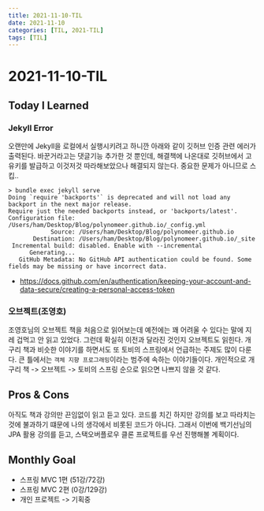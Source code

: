 ```yaml
---
title: 2021-11-10-TIL
date: 2021-11-10
categories: [TIL, 2021-TIL]
tags: [TIL]
---
```


# 2021-11-10-TIL

## Today I Learned

### Jekyll Error

오랜만에 Jekyll을 로컬에서 실행시키려고 하니깐 아래와 같이 깃허브 인증 관련 에러가 출력된다. 바꾼거라고는 댓글기능 추가한 것 뿐인데, 해결책에 나온대로 깃허브에서 고유키를 발급하고 이것저것 따라해보았으나 해결되지 않는다. 중요한 문제가 아니므로 스킵..

```shell
> bundle exec jekyll serve
Doing `require 'backports'` is deprecated and will not load any backport in the next major release.
Require just the needed backports instead, or 'backports/latest'.
Configuration file: /Users/ham/Desktop/Blog/polynomeer.github.io/_config.yml
            Source: /Users/ham/Desktop/Blog/polynomeer.github.io
       Destination: /Users/ham/Desktop/Blog/polynomeer.github.io/_site
 Incremental build: disabled. Enable with --incremental
      Generating...
   GitHub Metadata: No GitHub API authentication could be found. Some fields may be missing or have incorrect data.
```
- https://docs.github.com/en/authentication/keeping-your-account-and-data-secure/creating-a-personal-access-token

### 오브젝트(조영호)

조영호님의 오브젝트 책을 처음으로 읽어보는데 예전에는 꽤 어려울 수 있다는 말에 지레 겁먹고 안 읽고 있었다. 그런데 확실히 이전과 달라진 것인지 오브젝트도 읽힌다. 개구리 책과 비슷한 이야기를 하면서도 또 토비의 스프링에서 언급하는 주제도 많이 다룬다. 큰 틀에서는 `객체 지향 프로그래밍`이라는 범주에 속하는 이야기들이다. 개인적으로 개구리 책 -> 오브젝트 -> 토비의 스프링 순으로 읽으면 나쁘지 않을 것 같다.

## Pros & Cons

아직도 책과 강의만 끈임없이 읽고 듣고 있다. 코드를 치긴 하지만 강의를 보고 따라치는 것에 불과하기 떄문에 나의 생각에서 비롯된 코드가 아니다. 그래서 이번에 백기선님의 JPA 활용 강의를 듣고, 스택오버플로우 클론 프로젝트를 우선 진행해볼 계획이다.

## Monthly Goal

- 스프링 MVC 1편 (51강/72강)
- 스프링 MVC 2편 (0강/129강)
- 개인 프로젝트 -> 기획중
